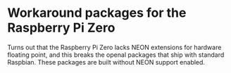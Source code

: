 # Workaround packages for the Raspberry Pi Zero 

Turns out that the Raspberry Pi Zero lacks NEON extensions for hardware floating point, and this breaks the openal packages that ship with standard Raspbian.  These packages are built without NEON support enabled.
